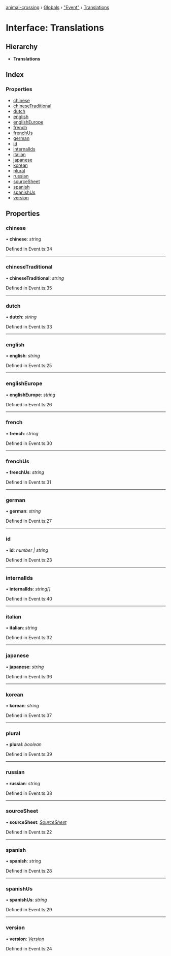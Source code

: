 [animal-crossing](../README.md) › [Globals](../globals.md) › ["Event"](../modules/_event_.md) › [Translations](_event_.translations.md)

# Interface: Translations

## Hierarchy

* **Translations**

## Index

### Properties

* [chinese](_event_.translations.md#chinese)
* [chineseTraditional](_event_.translations.md#chinesetraditional)
* [dutch](_event_.translations.md#dutch)
* [english](_event_.translations.md#english)
* [englishEurope](_event_.translations.md#englisheurope)
* [french](_event_.translations.md#french)
* [frenchUs](_event_.translations.md#frenchus)
* [german](_event_.translations.md#german)
* [id](_event_.translations.md#id)
* [internalIds](_event_.translations.md#internalids)
* [italian](_event_.translations.md#italian)
* [japanese](_event_.translations.md#japanese)
* [korean](_event_.translations.md#korean)
* [plural](_event_.translations.md#plural)
* [russian](_event_.translations.md#russian)
* [sourceSheet](_event_.translations.md#sourcesheet)
* [spanish](_event_.translations.md#spanish)
* [spanishUs](_event_.translations.md#spanishus)
* [version](_event_.translations.md#version)

## Properties

###  chinese

• **chinese**: *string*

Defined in Event.ts:34

___

###  chineseTraditional

• **chineseTraditional**: *string*

Defined in Event.ts:35

___

###  dutch

• **dutch**: *string*

Defined in Event.ts:33

___

###  english

• **english**: *string*

Defined in Event.ts:25

___

###  englishEurope

• **englishEurope**: *string*

Defined in Event.ts:26

___

###  french

• **french**: *string*

Defined in Event.ts:30

___

###  frenchUs

• **frenchUs**: *string*

Defined in Event.ts:31

___

###  german

• **german**: *string*

Defined in Event.ts:27

___

###  id

• **id**: *number | string*

Defined in Event.ts:23

___

###  internalIds

• **internalIds**: *string[]*

Defined in Event.ts:40

___

###  italian

• **italian**: *string*

Defined in Event.ts:32

___

###  japanese

• **japanese**: *string*

Defined in Event.ts:36

___

###  korean

• **korean**: *string*

Defined in Event.ts:37

___

###  plural

• **plural**: *boolean*

Defined in Event.ts:39

___

###  russian

• **russian**: *string*

Defined in Event.ts:38

___

###  sourceSheet

• **sourceSheet**: *[SourceSheet](../enums/_event_.sourcesheet.md)*

Defined in Event.ts:22

___

###  spanish

• **spanish**: *string*

Defined in Event.ts:28

___

###  spanishUs

• **spanishUs**: *string*

Defined in Event.ts:29

___

###  version

• **version**: *[Version](../enums/_event_.version.md)*

Defined in Event.ts:24
